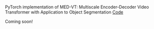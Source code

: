
PyTorch implementation of MED-VT: Multiscale Encoder-Decoder Video Transformer with Application to Object Segmentation
[Code](https://github.com/rkyuca/medvt)

Coming soon! 
